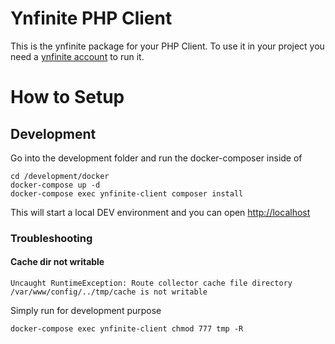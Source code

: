 # Ynfinite PHP Client

This is the ynfinite package for your PHP Client. 
To use it in your project you need a [ynfinite account](https://www.ynfinite.de/) to run it.


# How to Setup

## Development

Go into the development folder and run the docker-composer inside of

    cd /development/docker
    docker-compose up -d
    docker-compose exec ynfinite-client composer install

This will start a local DEV environment and you can open [http://localhost](http://localhost/) 

### Troubleshooting

#### Cache dir not writable

``` 
Uncaught RuntimeException: Route collector cache file directory /var/www/config/../tmp/cache is not writable
 ```

Simply run for development purpose 
``` 
docker-compose exec ynfinite-client chmod 777 tmp -R
``` 
